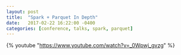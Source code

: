 ```yaml
---
layout: post
title:  "Spark + Parquet In Depth"
date:   2017-02-22 16:22:00 -0400
categories: [conference, talks, spark, parquet]
---
```


{% youtube "https://www.youtube.com/watch?v=_0Wpwj_gvzg" %}

<!--more-->
